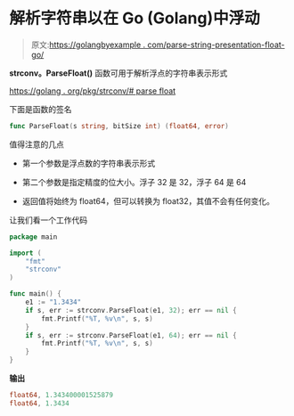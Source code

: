 # 解析字符串以在 Go (Golang)中浮动

> 原文:[https://golangbyexample . com/parse-string-presentation-float-go/](https://golangbyexample.com/parse-string-representation-float-go/)

**strconv。ParseFloat()** 函数可用于解析浮点的字符串表示形式

[https://golang . org/pkg/strconv/# parse float](https://golang.org/pkg/strconv/#ParseFloat)

下面是函数的签名

```go
func ParseFloat(s string, bitSize int) (float64, error) 
```

值得注意的几点

*   第一个参数是浮点数的字符串表示形式

*   第二个参数是指定精度的位大小。浮子 32 是 32，浮子 64 是 64

*   返回值将始终为 float64，但可以转换为 float32，其值不会有任何变化。

让我们看一个工作代码

```go
package main

import (
    "fmt"
    "strconv"
)

func main() {
    e1 := "1.3434"
    if s, err := strconv.ParseFloat(e1, 32); err == nil {
        fmt.Printf("%T, %v\n", s, s)
    }
    if s, err := strconv.ParseFloat(e1, 64); err == nil {
        fmt.Printf("%T, %v\n", s, s)
    }
}
```

**输出**

```go
float64, 1.343400001525879
float64, 1.3434
```